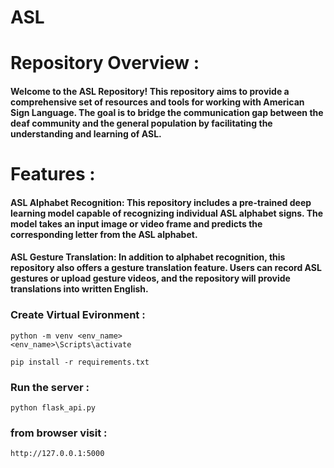 # ASL


# Repository Overview :




#### Welcome to the ASL Repository! This repository aims to provide a comprehensive set of resources and tools for working with American Sign Language. The goal is to bridge the communication gap between the deaf community and the general population by facilitating the understanding and learning of ASL.

#

# Features :
#### ASL Alphabet Recognition: This repository includes a pre-trained deep learning model capable of recognizing individual ASL alphabet signs. The model takes an input image or video frame and predicts the corresponding letter from the ASL alphabet.


#### ASL Gesture Translation: In addition to alphabet recognition, this repository also offers a gesture translation feature. Users can record ASL gestures or upload gesture videos, and the repository will provide translations into written English.

### Create Virtual Evironment :

```
python -m venv <env_name>
<env_name>\Scripts\activate
```

```
pip install -r requirements.txt
```

### Run the server :
```
python flask_api.py
```
### from browser visit :  
```
http://127.0.0.1:5000
```